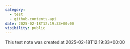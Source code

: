 ```yaml
---
category:
  - test
  - github-contents-api
date: 2025-02-18T12:19:33+00:00
visibility: public
---
```


This test note was created at 2025-02-18T12:19:33+00:00